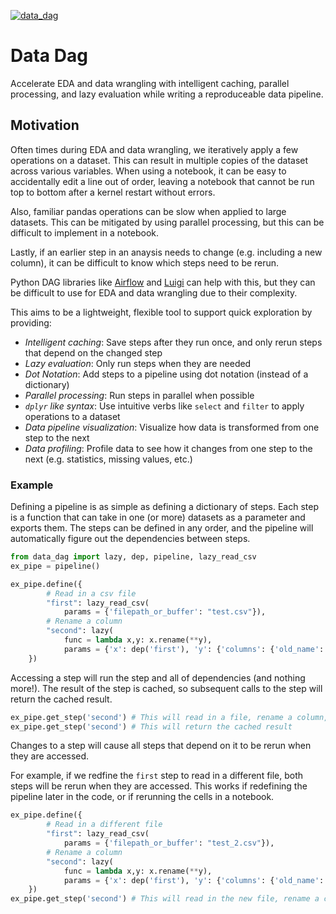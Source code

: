 [![data_dag](https://github.com/CodyBurker/Data_Dag/actions/workflows/python-package.yml/badge.svg)](https://github.com/CodyBurker/Data_Dag/actions/workflows/python-package.yml)

# Data Dag

Accelerate EDA and data wrangling with intelligent caching, parallel processing, and lazy evaluation while writing a reproduceable data pipeline.

## Motivation

Often times during EDA and data wrangling, we iteratively apply a few operations on a dataset. This can result in multiple copies of the dataset across various variables. When using a notebook, it can be easy to accidentally edit a line out of order, leaving a notebook that cannot be run top to bottom after a kernel restart without errors.

Also, familiar pandas operations can be slow when applied to large datasets. This can be mitigated by using parallel processing, but this can be difficult to implement in a notebook.

Lastly, if an earlier step in an anaysis needs to change (e.g. including a new column), it can be difficult to know which steps need to be rerun. 

Python DAG libraries like [Airflow](https://airflow.apache.org/) and [Luigi](https://luigi.readthedocs.io/en/stable/) can help with this, but they can be difficult to use for EDA and data wrangling due to their complexity.

This aims to be a lightweight, flexible tool to support quick exploration by providing:
- *Intelligent caching*: Save steps after they run once, and only rerun steps that depend on the changed step
- *Lazy evaluation*: Only run steps when they are needed
- *Dot Notation*: Add steps to a pipeline using dot notation (instead of a dictionary)
- *Parallel processing*: Run steps in parallel when possible
- *`dplyr` like syntax*: Use intuitive verbs like `select` and `filter` to apply operations to a dataset
- *Data pipeline visualization*: Visualize how data is transformed from one step to the next
- *Data profiling*: Profile data to see how it changes from one step to the next (e.g. statistics, missing values, etc.)


### Example
Defining a pipeline is as simple as defining a dictionary of steps. Each step is a function that can take in one (or more) datasets as a parameter and exports them. The steps can be defined in any order, and the pipeline will automatically figure out the dependencies between steps.

```python
from data_dag import lazy, dep, pipeline, lazy_read_csv
ex_pipe = pipeline()

ex_pipe.define({
        # Read in a csv file
        "first": lazy_read_csv(
            params = {'filepath_or_buffer': "test.csv"}),
        # Rename a column
        "second": lazy(
            func = lambda x,y: x.rename(**y), 
            params = {'x': dep('first'), 'y': {'columns': {'old_name': 'new_name'}}})
    })
```
Accessing a step will run the step and all of dependencies (and nothing more!). The result of the step is cached, so subsequent calls to the step will return the cached result.

```python
ex_pipe.get_step('second') # This will read in a file, rename a column, and return the dataframe
ex_pipe.get_step('second') # This will return the cached result
```
Changes to a step will cause all steps that depend on it to be rerun when they are accessed.

For example, if we redfine the `first` step to read in a different file, both steps will be rerun when they are accessed. This works if redefining the pipeline later in the code, or if rerunning the cells in a notebook.

```python
ex_pipe.define({
        # Read in a different file
        "first": lazy_read_csv(
            params = {'filepath_or_buffer': "test_2.csv"}),
        # Rename a column
        "second": lazy(
            func = lambda x,y: x.rename(**y), 
            params = {'x': dep('first'), 'y': {'columns': {'old_name': 'new_name'}}})
    })
ex_pipe.get_step('second') # This will read in the new file, rename a column, and return the dataframe while caching the new result
```